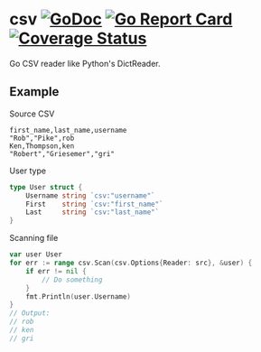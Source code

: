 # csv  [![GoDoc](https://godoc.org/github.com/earthboundkid/csv?status.svg)](https://pkg.go.dev/github.com/earthboundkid/csv/v2) [![Go Report Card](https://goreportcard.com/badge/github.com/earthboundkid/csv/v2)](https://goreportcard.com/report/github.com/earthboundkid/csv/v2) [![Coverage Status](https://coveralls.io/repos/github/earthboundkid/csv/badge.svg)](https://coveralls.io/github/earthboundkid/csv)

Go CSV reader like Python's DictReader.

## Example

Source CSV

```
first_name,last_name,username
"Rob","Pike",rob
Ken,Thompson,ken
"Robert","Griesemer","gri"
```

User type

```go
type User struct {
    Username string `csv:"username"`
    First    string `csv:"first_name"`
    Last     string `csv:"last_name"`
}
```

Scanning file

```go
var user User
for err := range csv.Scan(csv.Options{Reader: src}, &user) {
    if err != nil {
        // Do something
    }
    fmt.Println(user.Username)
}
// Output:
// rob
// ken
// gri
```
